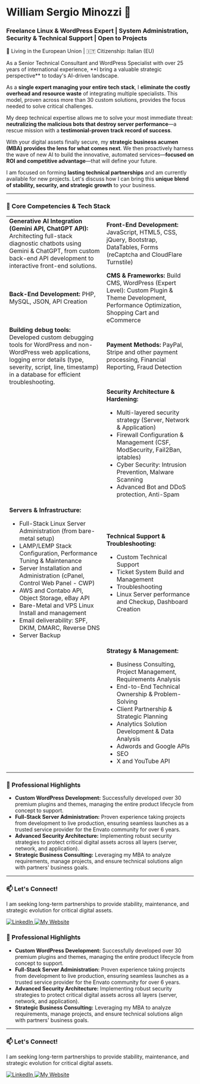 # William Sergio Minozzi 👋
### Freelance Linux & WordPress Expert | System Administration, Security & Technical Support | Open to Projects 

<p align="left">
  📍 Living in the European Union | 🇮🇹 Citizenship: Italian (EU)
</p>

<p>
  As a Senior Technical Consultant and WordPress Specialist with over 25 years of international
experience, **I bring a valuable strategic perspective** to today's AI-driven
landscape.
</p>

<p>
    As a <strong>single expert managing your entire tech stack</strong>, I <strong>eliminate the costly
    overhead and resource waste</strong> of integrating multiple specialists. This model, proven
    across more than 30 custom solutions, provides the focus needed to solve critical challenges.
</p>

<p>
    My deep technical expertise allows me to solve your most immediate threat: <strong>neutralizing the
    malicious bots that destroy server performance</strong>—a rescue mission with a
    <strong>testimonial-proven track record of success</strong>.
</p>

<p>
    With your digital assets finally secure, my <strong>strategic business acumen (MBA) provides the
    lens for what comes next</strong>. We then proactively harness the wave of new AI to build the
    innovative, automated services—<strong>focused on ROI and competitive advantage</strong>—that will
    define your future.
</p>

<p>
    I am focused on forming <strong>lasting technical partnerships</strong> and am currently available
    for new projects. Let's discuss how I can bring this <strong>unique blend of stability, security,
    and strategic growth</strong> to your business.
</p>

---

### 🚀 Core Competencies & Tech Stack


| | |
|-------------|--------------|
| **Generative AI Integration (Gemini API, ChatGPT API):** Architecting full-stack diagnostic chatbots using Gemini & ChatGPT, from custom back-end API development to interactive front-end solutions. | **Front-End Development:** JavaScript, HTML5, CSS, jQuery, Bootstrap, DataTables, Forms (reCaptcha and CloudFlare Turnstile) |
| **Back-End Development:** PHP, MySQL, JSON, API Creation | **CMS & Frameworks:** Build CMS, WordPress (Expert Level): Custom Plugin & Theme Development, Performance Optimization, Shopping Cart and eCommerce |
| **Building debug tools:** Developed custom debugging tools for WordPress and non-WordPress web applications, logging error details (type, severity, script, line, timestamp) in a database for efficient troubleshooting. | **Payment Methods:** PayPal, Stripe and other payment processing, Financial Reporting, Fraud Detection |
| | **Security Architecture & Hardening:** <ul><li>Multi-layered security strategy (Server, Network & Application)</li><li>Firewall Configuration & Management (CSF, ModSecurity, Fail2Ban, iptables)</li><li>Cyber Security: Intrusion Prevention, Malware Scanning</li><li>Advanced Bot and DDoS protection, Anti-Spam</li></ul> |
| **Servers & Infrastructure:** <ul><li>Full-Stack Linux Server Administration (from bare-metal setup)</li><li>LAMP/LEMP Stack Configuration, Performance Tuning & Maintenance</li><li>Server Installation and Administration (cPanel, Control Web Panel - CWP)</li><li>AWS and Contabo API, Object Storage, eBay API</li><li>Bare-Metal and VPS Linux Install and management</li><li>Email deliverability: SPF, DKIM, DMARC, Reverse DNS</li><li>Server Backup</li></ul> | **Technical Support & Troubleshooting:** <ul><li>Custom Technical Support</li><li>Ticket System Build and Management</li><li>Troubleshooting</li><li>Linux Server performance and Checkup, Dashboard Creation</li></ul> |
| | **Strategy & Management:** <ul><li>Business Consulting, Project Management, Requirements Analysis</li><li>End-to-End Technical Ownership & Problem-Solving</li><li>Client Partnership & Strategic Planning</li><li>Analytics Solution Development & Data Analysis</li><li>Adwords and Google APIs</li><li>SEO</li><li>X and YouTube API</li></ul> |
### 🎯 Professional Highlights

-   **Custom WordPress Development:** Successfully developed over 30 premium plugins and themes, managing the entire product lifecycle from concept to support.
-   **Full-Stack Server Administration:** Proven experience taking projects from development to live production, ensuring seamless launches as a trusted service provider for the Envato community for over 6 years.
-   **Advanced Security Architecture:** Implementing robust security strategies to protect critical digital assets across all layers (server, network, and application).
-   **Strategic Business Consulting:** Leveraging my MBA to analyze requirements, manage projects, and ensure technical solutions align with partners' business goals.

---

### 📫 Let's Connect!

I am seeking long-term partnerships to provide stability, maintenance, and strategic evolution for critical digital assets.

<p>
<a href="https://www.linkedin.com/in/sergiominozzi/" target="_blank">
    <img src="https://img.shields.io/badge/LinkedIn-0077B5?style=for-the-badge&logo=linkedin&logoColor=white" alt="LinkedIn">
</a>

<a href="https://sergiominozzi.com" target="_blank">
    <img src="https://img.shields.io/badge/Website-4A90E2?style=for-the-badge&logo=firefox-browser&logoColor=white" alt="My Website">
</a>

</p>



### 🎯 Professional Highlights

-   **Custom WordPress Development:** Successfully developed over 30 premium plugins and themes, managing the entire product lifecycle from concept to support.
-   **Full-Stack Server Administration:** Proven experience taking projects from development to live production, ensuring seamless launches as a trusted service provider for the Envato community for over 6 years.
-   **Advanced Security Architecture:** Implementing robust security strategies to protect critical digital assets across all layers (server, network, and application).
-   **Strategic Business Consulting:** Leveraging my MBA to analyze requirements, manage projects, and ensure technical solutions align with partners' business goals.

---




### 📫 Let's Connect!

I am seeking long-term partnerships to provide stability, maintenance, and strategic evolution for critical digital assets.

<p>
  <!-- Link do LinkedIn -->
<a href="https://www.linkedin.com/in/sergiominozzi/" target="_blank">
  <img src="https://img.shields.io/badge/LinkedIn-0077B5?style=for-the-badge&logo=linkedin&logoColor=white" alt="LinkedIn">
</a>
<a href="https://sergiominozzi.com" target="_blank">
  <img src="https://img.shields.io/badge/Website-4A90E2?style=for-the-badge&logo=firefox-browser&logoColor=white" alt="My Website">
</a>
  

</p>



